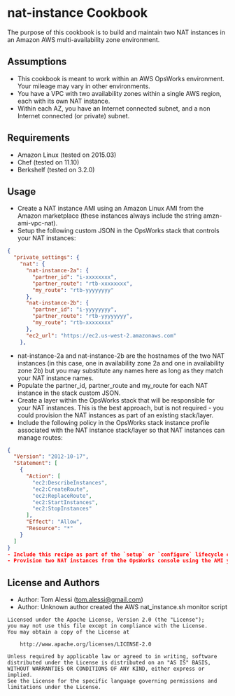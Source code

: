 # nat-instance Cookbook

The purpose of this cookbook is to build and maintain two NAT instances in an Amazon AWS multi-availability zone environment.


## Assumptions

- This cookbook is meant to work within an AWS OpsWorks environment.  Your mileage may vary in other environments.
- You have a VPC with two availability zones within a single AWS region, each with its own NAT instance.
- Within each AZ, you have an Internet connected subnet, and a non Internet connected (or private) subnet.


## Requirements

- Amazon Linux (tested on 2015.03)
- Chef (tested on 11.10)
- Berkshelf (tested on 3.2.0)


## Usage

- Create a NAT instance AMI using an Amazon Linux AMI from the Amazon marketplace (these instances always include the string amzn-ami-vpc-nat).
- Setup the following custom JSON in the OpsWorks stack that controls your NAT instances:
```json
{
  "private_settings": {
    "nat": {
      "nat-instance-2a": {
        "partner_id": "i-xxxxxxxx",
        "partner_route": "rtb-xxxxxxxx",
        "my_route": "rtb-yyyyyyyy"
      },
      "nat-instance-2b": {
        "partner_id": "i-yyyyyyyy",
        "partner_route": "rtb-yyyyyyyy",
        "my_route": "rtb-xxxxxxxx"
      },
      "ec2_url": "https://ec2.us-west-2.amazonaws.com"
    },
```
- nat-instance-2a and nat-instance-2b are the hostnames of the two NAT instances (in this case, one in availability zone 2a and one in availability zone 2b) but you may substitute any names here as long as they match your NAT instance names.
- Populate the partner_id, partner_route and my_route for each NAT instance in the stack custom JSON.
- Create a layer within the OpsWorks stack that will be responsible for your NAT instances.  This is the best approach, but is not required - you could provision the NAT instances as part of an existing stack/layer.
- Include the following policy in the OpsWorks stack instance profile associated with the NAT instance stack/layer so that NAT instances can manage routes:
```json
{
  "Version": "2012-10-17",
  "Statement": [
    {
      "Action": [
        "ec2:DescribeInstances",
        "ec2:CreateRoute",
        "ec2:ReplaceRoute",
        "ec2:StartInstances",
        "ec2:StopInstances"
      ],
      "Effect": "Allow",
      "Resource": "*"
    }
  ]
}
- Include this recipe as part of the `setup` or `configure` lifecycle event in the NAT instance layer.
- Provision two NAT instances from the OpsWorks console using the AMI you created earlier within the NAT instance stack/layer, one in each AZ in the Internet accessible subnet.
```


## License and Authors

- Author: Tom Alessi (tom.alessi@gmail.com)
- Author: Unknown author created the AWS nat_instance.sh monitor script

```text
Licensed under the Apache License, Version 2.0 (the "License");
you may not use this file except in compliance with the License.
You may obtain a copy of the License at

    http://www.apache.org/licenses/LICENSE-2.0

Unless required by applicable law or agreed to in writing, software
distributed under the License is distributed on an "AS IS" BASIS,
WITHOUT WARRANTIES OR CONDITIONS OF ANY KIND, either express or implied.
See the License for the specific language governing permissions and
limitations under the License.
```
